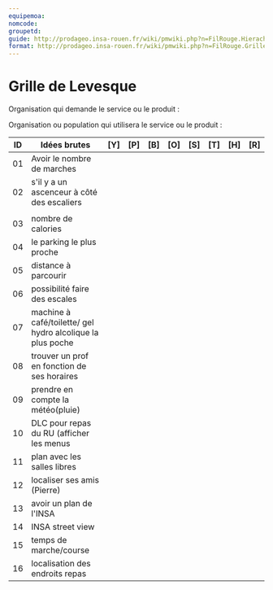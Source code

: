 ```yaml
---
equipemoa: 
nomcode: 
groupetd: 
guide: http://prodageo.insa-rouen.fr/wiki/pmwiki.php?n=FilRouge.HierachiserBesoins
format: http://prodageo.insa-rouen.fr/wiki/pmwiki.php?n=FilRouge.GrilleLevesque
---
```


# Grille de Levesque

Organisation qui demande le service ou le produit : 

Organisation ou population qui utilisera le service ou le produit : 

| ID | Idées brutes                 | [Y] | [P] | [B] | [O] | [S] | [T] | [H] | [R] |
|----|------------------------------|----------|----------|--------|-------------|----------|----------|-----------|------------|
| 01 |    Avoir le nombre de marches                          |          |          |        |             |          |          |           |            |
| 02 |  s'il y a un ascenceur à côté des escaliers
                            |          |          |        |             |          |          |           |            |
| 03 	| nombre de calories      |          |          |        |             |          |          |           |            |
| 04 	|       le parking le plus proche          |          |        |             |          |          |           |            |
| 05	|          distance à parcourir    	|         |          |        |             |          |          |           |            |
| 06	|          possibilité faire des escales |        |          |        |             |          |          |           |            |
| 07	|          machine à café/toilette/ gel hydro alcolique la plus poche |         |          |        |             |          |          |           |            |
| 08	|          trouver un prof en fonction de ses horaires    	| |          |        |             |          |          |           |            |
| 09	|          prendre en compte la météo(pluie)    	| |          |        |             |          |          |           |            |
| 10	|          DLC pour repas du RU (afficher les menus   	| |          |        |             |          |          |           |            |
| 11	|          plan avec les salles libres    	| |          |        |             |          |          |           |            |
| 12	|          localiser ses amis (Pierre)    	| |          |        |             |          |          |           |            |
| 13	|          avoir un  plan de l'INSA   	| |          |        |             |          |          |           |            |
| 14	|          INSA street view    	| |          |        |             |          |          |           |            |
| 15	|          temps de marche/course   	| |          |        |             |          |          |           |            |
| 16	|            localisation des endroits repas  	| |          |        |             |          |          |           |            |
